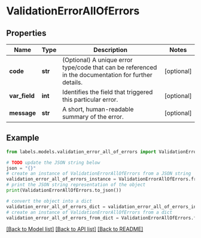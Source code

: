 # ValidationErrorAllOfErrors


## Properties

Name | Type | Description | Notes
------------ | ------------- | ------------- | -------------
**code** | **str** | (Optional) A unique error type/code that can be referenced in the documentation for further details. | [optional] 
**var_field** | **int** | Identifies the field that triggered this particular error. | [optional] 
**message** | **str** | A short, human-readable summary of the error. | [optional] 

## Example

```python
from labels.models.validation_error_all_of_errors import ValidationErrorAllOfErrors

# TODO update the JSON string below
json = "{}"
# create an instance of ValidationErrorAllOfErrors from a JSON string
validation_error_all_of_errors_instance = ValidationErrorAllOfErrors.from_json(json)
# print the JSON string representation of the object
print(ValidationErrorAllOfErrors.to_json())

# convert the object into a dict
validation_error_all_of_errors_dict = validation_error_all_of_errors_instance.to_dict()
# create an instance of ValidationErrorAllOfErrors from a dict
validation_error_all_of_errors_from_dict = ValidationErrorAllOfErrors.from_dict(validation_error_all_of_errors_dict)
```
[[Back to Model list]](../README.md#documentation-for-models) [[Back to API list]](../README.md#documentation-for-api-endpoints) [[Back to README]](../README.md)


